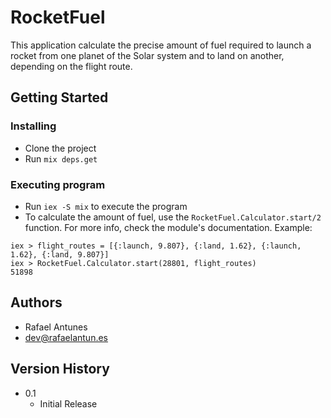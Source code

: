 # RocketFuel

This application calculate the precise amount of fuel required to launch a rocket from one planet
of the Solar system and to land on another, depending on the flight route.

## Getting Started

### Installing

* Clone the project
* Run `mix deps.get`

### Executing program

* Run `iex -S mix` to execute the program
* To calculate the amount of fuel, use the `RocketFuel.Calculator.start/2` function. For more info,
check the module's documentation. Example:

```
iex > flight_routes = [{:launch, 9.807}, {:land, 1.62}, {:launch, 1.62}, {:land, 9.807}]
iex > RocketFuel.Calculator.start(28801, flight_routes)
51898
```

## Authors

- Rafael Antunes
- dev@rafaelantun.es

## Version History

* 0.1
    * Initial Release

